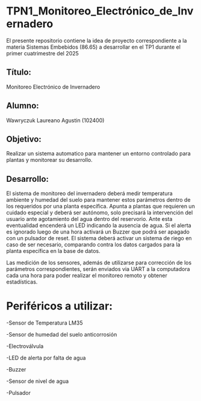 # TPN1_Monitoreo_Electrónico_de_Invernadero
El presente repositorio contiene la idea de proyecto correspondiente a la materia Sistemas Embebidos (86.65) a desarrollar en el TP1 durante el primer cuatrimestre del 2025

## Título:
Monitoreo Electrónico de Invernadero

## Alumno:
Wawryczuk Laureano Agustin (102400)

## Objetivo: 
Realizar un sistema automatico para mantener un entorno controlado para plantas y monitorear su desarrollo.

## Desarrollo:
El sistema de monitoreo del invernadero deberá medir temperatura ambiente y humedad del suelo para mantener estos parámetros dentro de los requeridos por una planta específica. 
Apunta a plantas que requieren un cuidado especial y deberá ser autónomo, solo precisará la intervención del usuario ante agotamiento del agua dentro del reservorio. Ante esta eventualidad encenderá un LED indicando la ausencia de agua. Si el alerta es ignorado luego de una hora activará un Buzzer que podrá ser apagado con un pulsador de reset.
El sistema deberá activar un sistema de riego en caso de ser necesario, comparando contra los datos cargados para la planta específica en la base de datos.

Las medición de los sensores, además de utilizarse para corrección de los parámetros correspondientes, serán enviados via UART a la computadora cada una hora para poder realizar el monitoreo remoto y obtener estadísticas.

# Periféricos a utilizar:

-Sensor de Temperatura LM35

-Sensor de humedad del suelo anticorrosión 

-Electroválvula

-LED de alerta por falta de agua

-Buzzer

-Sensor de nivel de agua

-Pulsador
